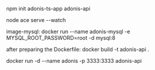 npm init adonis-ts-app adonis-api

node ace serve --watch

image-mysql:
docker run --name adonis-mysql -e MYSQL_ROOT_PASSWORD=root -d mysql:8

after preparing the Dockerfile:
docker build -t adonis-api .

docker run -d --name adonis -p 3333:3333 adonis-api